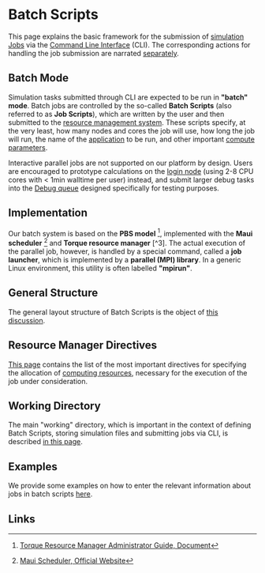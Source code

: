 # Batch Scripts

This page explains the basic framework for the submission of [simulation Jobs](../../jobs/overview.md) via the [Command Line Interface](../../cli/overview.md) (CLI). The corresponding actions for handling the job submission are narrated [separately](../actions/overview.md).

## Batch Mode

Simulation tasks submitted through CLI are expected to be run in **"batch" mode**. Batch jobs are controlled by the so-called **Batch Scripts** (also referred to as **Job Scripts**), which are written by the user and then submitted to the [resource management system](../../infrastructure/resource/overview.md). These scripts specify, at the very least, how many nodes and cores the job will use, how long the job will run, the name of the [application](../../software/overview.md) to be run, and other important [compute parameters](../../infrastructure/compute/parameters.md).

Interactive parallel jobs are not supported on our platform by design. Users are encouraged to prototype calculations on the [login node](../../infrastructure/login/overview.md) (using 2-8 CPU cores with < 1min walltime per user) instead, and submit larger debug tasks into the [Debug queue](../../infrastructure/resource/category.md) designed specifically for testing purposes.

## Implementation

Our batch system is based on the **PBS model** [^1], implemented with the **Maui scheduler** [^2] and **Torque resource manager** [^3]. The actual execution of the parallel job, however, is handled by a special command, called a **job launcher**, which is implemented by a **parallel (MPI) library**. In a generic Linux environment, this utility is often labelled **"mpirun"**.

## General Structure

The general layout structure of Batch Scripts is the object of [this discussion](general-structure.md).

## Resource Manager Directives

[This page](directives.md) contains the list of the most important directives for specifying the allocation of [computing resources](../../infrastructure/resource/overview.md), necessary for the execution of the job under consideration.

## Working Directory

The main "working" directory, which is important in the context of defining Batch Scripts, storing simulation files and submitting jobs via CLI, is described [in this page](directories.md).

## Examples

We provide some examples on how to enter the relevant information about jobs in batch scripts [here](sample-scripts.md).

## Links

[^1]: [Torque Resource Manager Administrator Guide, Document](http://docs.adaptivecomputing.com/torque/6-1-2/adminGuide/torqueAdminGuide-6.1.2.pdf)

[^2]: [Maui Scheduler, Official Website](https://en.wikipedia.org/wiki/Maui_Cluster_Scheduler)

